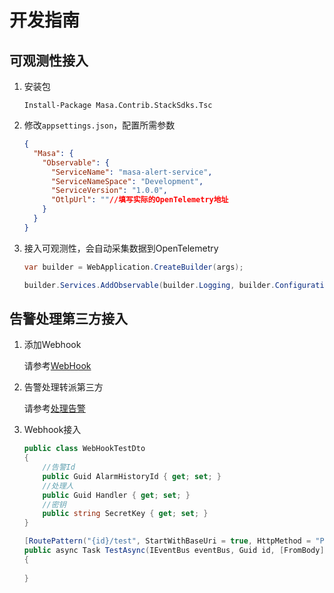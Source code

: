 # 开发指南

## 可观测性接入

1. 安装包

   ```shell 终端
   Install-Package Masa.Contrib.StackSdks.Tsc
   ```

2. 修改`appsettings.json`，配置所需参数

   ```json appsettings.json
   {
     "Masa": {
       "Observable": {
         "ServiceName": "masa-alert-service",
         "ServiceNameSpace": "Development",
         "ServiceVersion": "1.0.0",
         "OtlpUrl": ""//填写实际的OpenTelemetry地址
       }
     }
   }
   ```
3. 接入可观测性，会自动采集数据到OpenTelemetry

   ```csharp Program.cs
   var builder = WebApplication.CreateBuilder(args);
   
   builder.Services.AddObservable(builder.Logging, builder.Configuration);
   ```

## 告警处理第三方接入

1. 添加Webhook

   请参考[WebHook](stack/alert/use-guide/web-hook#创建/编辑)

2. 告警处理转派第三方

    请参考[处理告警](stack/alert/use-guide/alarm-history#处理告警)

3. Webhook接入

   ```csharp 
   public class WebHookTestDto
   {
       //告警Id
       public Guid AlarmHistoryId { get; set; }
       //处理人
       public Guid Handler { get; set; }
       //密钥
       public string SecretKey { get; set; }
   }
   
   [RoutePattern("{id}/test", StartWithBaseUri = true, HttpMethod = "Post")]
   public async Task TestAsync(IEventBus eventBus, Guid id, [FromBody] WebHookTestDto inputDto)
   {
       
   }
   ```
